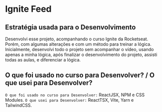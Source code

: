 # Ignite Feed

## Estratégia usada para o Desenvolvimento
Desenvolvi esse projeto, acompanhando o curso Ignite da Rocketseat.
Porém, com algumas alterações e com um método para treinar a lógica.
Inicialmente, desenvolvi todo o projeto sem acompanhar o vídeo,
usando apenas a minha lógica, após finalizar o desenvolvimento do projeto,
assisti todas as aulas, e diferenciar a lógica.

## O que foi usado no curso para Desenvolver? / O que usei para Desenvolver?
`O que foi usado no curso para Desenvolver:` ReactJSX, NPM e CSS Modules.
`O que usei para Desenvolver:` ReactTSX, Vite, Yarn e TailwindCSS.